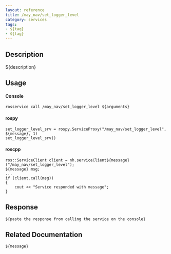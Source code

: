 ```yaml
---
layout: reference
title: /may_nav/set_logger_level
category: services
tags: 
- ${tag} 
- ${tag}
---
```


## Description
${description}

## Usage
#### Console
```
rosservice call /may_nav/set_logger_level ${arguments}
```

#### rospy
```
set_logger_level_srv = rospy.ServiceProxy("/may_nav/set_logger_level", ${message}, 1)
set_logger_level_srv()
```

#### roscpp
```
ros::ServiceClient client = nh.serviceClient${message}("/may_nav/set_logger_level");
${message} msg;
...
if (client.call(msg))
{
    cout << "Service responded with message";
}
```

## Response
```
${paste the response from calling the service on the console}
```

## Related Documentation
``${message}``